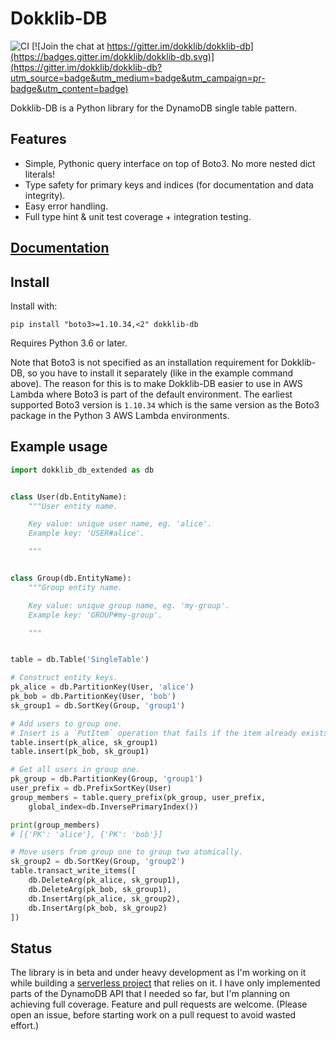 # Dokklib-DB

![CI](https://github.com/dokklib/dokklib-db/workflows/CI/badge.svg) [![Join the chat at https://gitter.im/dokklib/dokklib-db](https://badges.gitter.im/dokklib/dokklib-db.svg)](https://gitter.im/dokklib/dokklib-db?utm_source=badge&utm_medium=badge&utm_campaign=pr-badge&utm_content=badge)

Dokklib-DB is a Python library for the DynamoDB single table pattern.

## Features

- Simple, Pythonic query interface on top of Boto3. No more nested dict literals!
- Type safety for primary keys and indices (for documentation and data integrity).
- Easy error handling.
- Full type hint & unit test coverage + integration testing.

## [Documentation](https://dokklib.com/libs/db/)

## Install

Install with:

`pip install "boto3>=1.10.34,<2" dokklib-db`

Requires Python 3.6 or later.

Note that Boto3 is not specified as an installation requirement for Dokklib-DB, so you have to install it separately (like in the example command above).
The reason for this is to make Dokklib-DB easier to use in AWS Lambda where Boto3 is part of the default environment.
The earliest supported Boto3 version is `1.10.34` which is the same version as the Boto3 package in the Python 3 AWS Lambda environments.

## Example usage

```python
import dokklib_db_extended as db


class User(db.EntityName):
    """User entity name.

    Key value: unique user name, eg. 'alice'.
    Example key: 'USER#alice'.

    """


class Group(db.EntityName):
    """Group entity name.

    Key value: unique group name, eg. 'my-group'.
    Example key: 'GROUP#my-group'.

    """


table = db.Table('SingleTable')

# Construct entity keys.
pk_alice = db.PartitionKey(User, 'alice')
pk_bob = db.PartitionKey(User, 'bob')
sk_group1 = db.SortKey(Group, 'group1')

# Add users to group one.
# Insert is a `PutItem` operation that fails if the item already exists.
table.insert(pk_alice, sk_group1)
table.insert(pk_bob, sk_group1)

# Get all users in group one.
pk_group = db.PartitionKey(Group, 'group1')
user_prefix = db.PrefixSortKey(User)
group_members = table.query_prefix(pk_group, user_prefix, 
    global_index=db.InversePrimaryIndex())

print(group_members)
# [{'PK': 'alice'}, {'PK': 'bob'}]

# Move users from group one to group two atomically.
sk_group2 = db.SortKey(Group, 'group2')
table.transact_write_items([
    db.DeleteArg(pk_alice, sk_group1),
    db.DeleteArg(pk_bob, sk_group1),
    db.InsertArg(pk_alice, sk_group2),
    db.InsertArg(pk_bob, sk_group2)
])
```

## Status

The library is in beta and under heavy development as I'm working on it while building a [serverless project](https://github.com/dokknet/dokknet-api) that relies on it.
I have only implemented parts of the DynamoDB API that I needed so far, but I'm planning on achieving full coverage.
Feature and pull requests are welcome. (Please open an issue, before starting work on a pull request to avoid wasted effort.)
